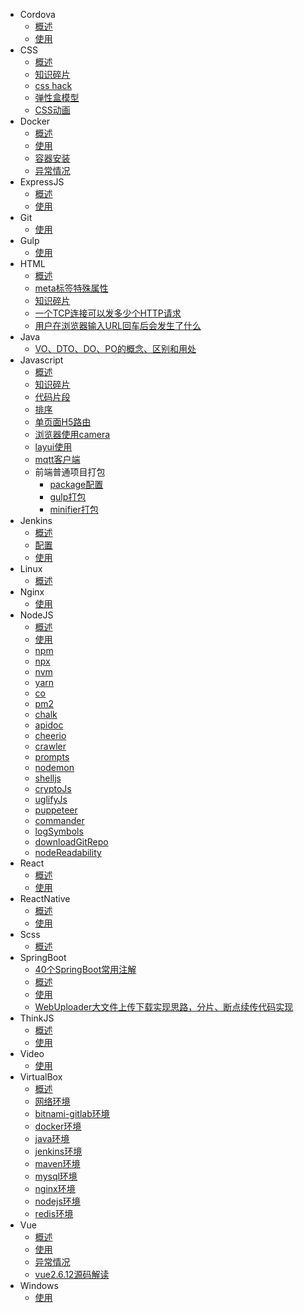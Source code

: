 * Cordova
  * [概述](/cordova/overview.md)
  * [使用](/cordova/usage.md)
* CSS
  * [概述](/css/overview.md)
  * [知识碎片](/css/piecesOfKnowledge.md)
  * [css hack](/css/cssHack.md)
  * [弹性盒模型](/css/flex.md)
  * [CSS动画](/css/animate.md)
* Docker
  * [概述](/docker/overview.md)
  * [使用](/docker/usage.md)
  * [容器安装](/docker/container.md)
  * [异常情况](/docker/error.md)
* ExpressJS
  * [概述](/express/overview.md)
  * [使用](/express/usage.md)
* Git
  * [使用](/git/usage.md)
* Gulp
  * [使用](/gulp/usage.md)
* HTML
  * [概述](/html/overview.md)
  * [meta标签特殊属性](/html/meta.md)
  * [知识碎片](/html/piecesOfKnowledge.md)
  * [一个TCP连接可以发多少个HTTP请求](/html/一个TCP连接可以发多少个HTTP请求.md)
  * [用户在浏览器输入URL回车后会发生了什么](/html/用户在浏览器输入URL回车后会发生了什么.md)
* Java
  * [VO、DTO、DO、PO的概念、区别和用处](/java/VO、DTO、DO、PO的概念、区别和用处.md)
* Javascript
  * [概述](/javascript/overview.md)
  * [知识碎片](/javascript/piecesOfKnowledge.md)
  * [代码片段](/javascript/codeSnippets.md)
  * [排序](/javascript/sort.md)
  * [单页面H5路由](/javascript/spaH5Router.md)
  * [浏览器使用camera](/javascript/web-camera.md)
  * [layui使用](/javascript/layui.md)
  * [mqtt客户端](/javascript/mqttClient.md)
  * 前端普通项目打包
    * [package配置](/javascript/build/package.md)
    * [gulp打包](/javascript/build/gulpfile.md)
    * [minifier打包](/javascript/build/minifier.md)
* Jenkins
  * [概述](/jenkins/overview.md)
  * [配置](jenkins/config.md)
  * [使用](jenkins/usage.md)
* Linux
  * [概述](/linux/overview.md)
* Nginx
  * [使用](/nginx/usage.md)
* NodeJS
  * [概述](/nodejs/overview.md)
  * [使用](/nodejs/usage.md)
  * [npm](/nodejs/npm.md)
  * [npx](/nodejs/npx.md)
  * [nvm](/nodejs/nvm.md)
  * [yarn](/nodejs/yarn.md)
  * [co](/nodejs/co.md)
  * [pm2](/nodejs/pm2.md)
  * [chalk](/nodejs/chalk.md)
  * [apidoc](/nodejs/apidoc.md)
  * [cheerio](/nodejs/cheerio.md)
  * [crawler](/nodejs/crawler.md)
  * [prompts](/nodejs/prompts.md)
  * [nodemon](/nodejs/nodemon.md)
  * [shelljs](/nodejs/shelljs.md)
  * [cryptoJs](/nodejs/cryptoJs.md)
  * [uglifyJs](/nodejs/uglifyJs.md)
  * [puppeteer](/nodejs/puppeteer.md)
  * [commander](/nodejs/commander.md)
  * [logSymbols](/nodejs/logSymbols.md)
  * [downloadGitRepo](/nodejs/downloadGitRepo.md)
  * [nodeReadability](/nodejs/nodeReadability.md)
* React
  * [概述](/react/overview.md)
  * [使用](/react/usage.md)
* ReactNative
  * [概述](/reactNative/overview.md)
  * [使用](/reactNative/usage.md)
* Scss
  * [概述](/scss/overview.md)
* SpringBoot
  * [40个SpringBoot常用注解](/springboot/40个SpringBoot常用注解.md)
  * [概述](/springboot/overview.md)
  * [使用](/springboot/usage.md)
  * [WebUploader大文件上传下载实现思路，分片、断点续传代码实现](/springboot/WebUploader大文件上传下载实现思路，分片、断点续传代码实现.md)
* ThinkJS
  * [概述](/thinkjs/overview.md)
  * [使用](/thinkjs/usage.md)
* Video
  * [使用](/video/usage.md)
* VirtualBox
  * [概述](/virtualBox/overview.md)
  * [网络环境](/virtualBox/network.md)
  * [bitnami-gitlab环境](/virtualBox/bitnamiGitlab.md)
  * [docker环境](/virtualBox/docker.md)
  * [java环境](/virtualBox/java.md)
  * [jenkins环境](/virtualBox/jenkins.md)
  * [maven环境](/virtualBox/maven.md)
  * [mysql环境](/virtualBox/mysql.md)
  * [nginx环境](/virtualBox/nginx.md)
  * [nodejs环境](/virtualBox/nodejs.md)
  * [redis环境](/virtualBox/redis.md)
* Vue
  * [概述](/vue/overview.md)
  * [使用](/vue/usage.md)
  * [异常情况](/vue/error.md)
  * [vue2.6.12源码解读](/vue/vue2.6.12源码解读.md)
* Windows
  * [使用](/windows/usage.md)
